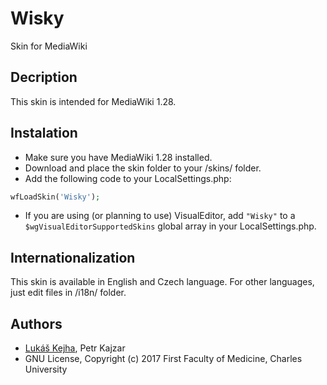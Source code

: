 # Wisky
Skin for MediaWiki

## Decription
This skin is intended for MediaWiki 1.28.

## Instalation
* Make sure you have MediaWiki 1.28 installed.
* Download and place the skin folder to your /skins/ folder.
* Add the following code to your LocalSettings.php:

```php
wfLoadSkin('Wisky');
```
* If you are using (or planning to use) VisualEditor, add ```"Wisky"``` to a ```$wgVisualEditorSupportedSkins``` global array in your LocalSettings.php.

## Internationalization
This skin is available in English and Czech language. For other languages, just edit files in /i18n/ folder.

## Authors
* [Lukáš Kejha](http://www.lkgraphics.cz), Petr Kajzar
* GNU License, Copyright (c) 2017 First Faculty of Medicine, Charles University